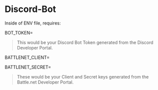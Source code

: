 # Discord-Bot

Inside of ENV file, requires:

BOT_TOKEN= 
> This would be your Discord Bot Token generated from the Discord Developer Portal.

BATTLENET_CLIENT=

BATTLENET_SECRET=
> These would be your Client and Secret keys generated from the Battle.net Developer Portal.